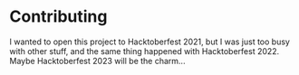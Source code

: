 # Contributing

I wanted to open this project to Hacktoberfest 2021, but I was just too busy 
with other stuff, and the same thing happened with Hacktoberfest 2022. Maybe 
Hacktoberfest 2023 will be the charm...
